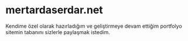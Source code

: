 # mertardaserdar.net
Kendime özel olarak hazırladığım ve geliştirmeye devam ettiğim portfolyo sitemin tabanını sizlerle paylaşmak istedim.
